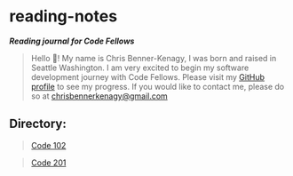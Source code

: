 # reading-notes

**_Reading journal for Code Fellows_**

>Hello 👋! My name is Chris Benner-Kenagy, I was born and raised in Seattle Washington. I am very excited to begin my software development journey with Code Fellows. Please visit my [GitHub profile](https://github.com/chrisbennerkenagy/) to see my progress. If you would like to contact me, please do so at <chrisbennerkenagy@gmail.com>
  
## Directory:
 
 > [Code 102](https://chrisbennerkenagy.github.io/reading-notes/directory102)

 > [Code 201](https://chrisbennerkenagy.github.io/reading-notes/direcoty201)
